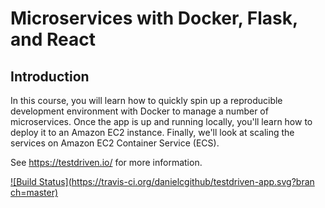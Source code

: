 # Microservices with Docker, Flask, and React

## Introduction

In this course, you will learn how to quickly spin up a reproducible development environment with Docker to manage a number of microservices. Once the app is up and running locally, you'll learn how to deploy it to an Amazon EC2 instance. Finally, we'll look at scaling the services on Amazon EC2 Container Service (ECS).

See https://testdriven.io/ for more information.

[![Build Status](https://travis-ci.org/danielcgithub/testdriven-app.svg?bran
ch=master)](https://travis-ci.org/danielcgithub/testdriven-app)
